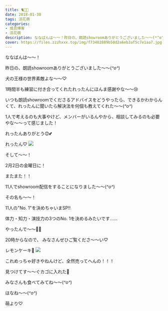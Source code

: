 ```yaml
---
title: 🐈🍋🍰
date: 2018-01-30
tags: 涼花萌
categories: 
- 成员博客
- 涼花萌
description: ななばんは〜〜！昨日の、朗読showroomありがとうございました〜〜(*^o^*)犬の王様の世界素敵よな〜〜♡1時間半も練習に付き合ってくれたれったんにほんま感謝やな〜〜😢...
cover: https://files.zzzhxxx.top/img/f73402889b50d2a6eb3af5c7e1aa7.jpg 
---
```






ななばんは〜〜！




昨日の、朗読showroomありがとうございました〜〜(*^o^*)



犬の王様の世界素敵よな〜〜♡



1時間半も練習に付き合ってくれたれったんにほんま感謝やな〜〜😢




いつも朗読showroomでくださるアドバイスをどうやったら、できるかわからんくて、れったんに聞いたら解決法を何個も教えてくれた〜〜(*^o^*)




1人で考えるのも大事やけど、メンバーがいるんやから、相談してみるのも必要やな〜〜って感じました！





れったんありがとう😊💕




れったん♡
![](https://files.zzzhxxx.top/img/f73402889b50d2a6eb3af5c7e1aa7.jpg)














そして〜〜！






2月2日の金曜日に！



またまた！！



11人でshowroom配信をすることになりました〜〜(*^o^*)






その名も〜〜！



11人の"No. 1"を決めちゃいまSP!!





体力・知力・演技力の3つのNo. 1を決めるみたいです……







やったんで〜〜💪🏻







20時からなので、
みなさんぜひご覧くださ〜〜い♡








レモンケーキ🍋
![](https://files.zzzhxxx.top/img/f73402889b50d2a6eb3af5c7e1aa7-01.jpg)





これめっちゃ好きやねんけど、全然売ってへんの！！！




見つけてす〜〜ぐカゴに入れた🍋




みなさんも食べてみてね〜〜(*^o^*)







ほなね〜〜(*^o^*)



萌より♡


